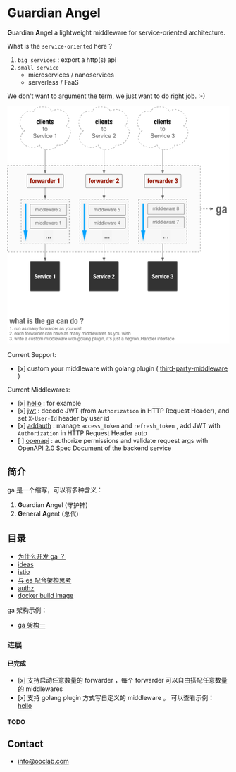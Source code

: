 # Guardian Angel

**G**uardian **A**ngel a lightweight middleware for service-oriented architecture.

What is the `service-oriented` here ?
1. `big services` : export a http(s) api
2. `small service`
   - microservices / nanoservices
   - serverless / FaaS

We don't want to argument the term, we just want to do right job.
:-)

![](./docs/attachments/ga-current-arch.png)

Current Support:

- \[x] custom your middleware with golang plugin ( [third-party-middleware](https://github.com/urfave/negroni#third-party-middleware) )

Current Middlewares:

- \[x] [hello](./middlewares/hello) : for example
- \[x] [jwt](./middlewares/jwt) : decode JWT (from `Authorization` in HTTP Request Header), and set `X-User-Id` header by user id
- \[x] [addauth](./middlewares/addauth) : manage `access_token` and `refresh_token` , add JWT with `Authorization` in HTTP Request Header auto
- \[ ] [openapi](./middlewares/openapi) : authorize permissions and validate request args with OpenAPI 2.0 Spec Document of the backend service

## 简介

ga 是一个缩写，可以有多种含义：
1. **G**uardian **A**ngel (守护神)
2. **G**eneral **A**gent (总代)

## 目录

- [为什么开发 ga ？](./docs/reason.md)
- [ideas](./docs/ideas.md)
- [istio](./docs/istio.md)
- [与 es 配合架构思考](./docs/add-es.md)
- [authz](./docs/authz.md)
- [docker build image](./docs/docker.md)

ga 架构示例：

- [ga 架构一](./docs/arch-design/arch1.md)


### 进展

#### 已完成

- \[x] 支持启动任意数量的 forwarder ，每个 forwarder 可以自由搭配任意数量的 middlewares
- \[x] 支持 golang plugin 方式写自定义的 middleware 。 可以查看示例： [hello](https://github.com/ooclab/ga/tree/master/middlewares/hello)

#### TODO


## Contact

- info@ooclab.com

